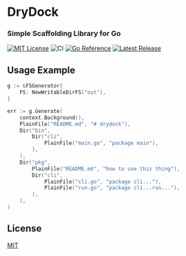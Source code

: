 # DryDock
### Simple Scaffolding Library for Go

[![MIT License](https://img.shields.io/github/license/RobinThrift/drydock?style=flat-square)](https://github.com/RobinThrift/drydock/blob/main/LICENSE)
![CI](https://github.com/RobinThrift/drydock/actions/workflows/ci.yaml/badge.svg)
[![Go Reference](https://pkg.go.dev/badge/github.com/RobinThrift/drydock.svg)](https://pkg.go.dev/github.com/RobinThrift/drydock)
[![Latest Release](https://img.shields.io/github/v/tag/RobinThrift/drydock?sort=semver&style=flat-square)](https://github.com/RobinThrift/drydock/releases/latest)



## Usage Example

```go
g := &FSGenerator{
	FS: NewWritableDirFS("out"),
}

err := g.Generate(
    context.Background(),
	PlainFile("README.md", "# drydock"),
	Dir("bin",
		Dir("cli",
			PlainFile("main.go", "package main"),
		),
	),
	Dir("pkg",
		PlainFile("README.md", "how to use this thing"),
		Dir("cli",
			PlainFile("cli.go", "package cli..."),
			PlainFile("run.go", "package cli...run..."),
		),
	),
)
````

## License

[MIT](https://github.com/RobinThrift/drydock/blob/main/LICENSE)
